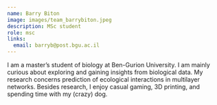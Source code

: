 ```yaml
---
name: Barry Biton
image: images/team_barrybiton.jpeg
description: MSc student
role: msc
links:
  email: barryb@post.bgu.ac.il
---
```


I am a master’s student of biology at Ben-Gurion University. I am mainly curious about exploring and gaining insights from biological data. My research concerns prediction of ecological interactions in multilayer networks. Besides research, I enjoy casual gaming, 3D printing, and spending time with my (crazy) dog.
